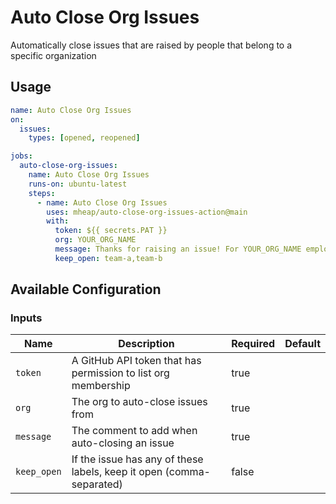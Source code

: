 # Auto Close Org Issues

Automatically close issues that are raised by people that belong to a specific organization

## Usage

```yaml
name: Auto Close Org Issues
on:
  issues:
    types: [opened, reopened]

jobs:
  auto-close-org-issues:
    name: Auto Close Org Issues
    runs-on: ubuntu-latest
    steps:
      - name: Auto Close Org Issues
        uses: mheap/auto-close-org-issues-action@main
        with:
          token: ${{ secrets.PAT }}
          org: YOUR_ORG_NAME
          message: Thanks for raising an issue! For YOUR_ORG_NAME employees, we track issues in the ABC Jira project
          keep_open: team-a,team-b
```

## Available Configuration

### Inputs

| Name        | Description                                                          | Required | Default |
| ----------- | -------------------------------------------------------------------- | -------- | ------- |
| `token`     | A GitHub API token that has permission to list org membership        | true     |
| `org`       | The org to auto-close issues from                                    | true     |
| `message`   | The comment to add when auto-closing an issue                        | true     |
| `keep_open` | If the issue has any of these labels, keep it open (comma-separated) | false    |
